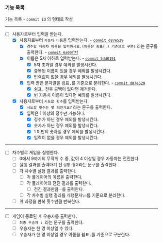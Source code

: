 ### 기능 목록

기능 목록 - `commit id` 의 형태로 작성

---

- [ ] 사용자로부터 입력을 받는다.
  - [x] 사용자로부터 `자동차 이름`을 입력받는다. - [`commit d87e529`](https://github.com/ho991217/javascript-racingcar-6/commit/d87e529f826a88fe1423edb30b4d18715bd0621d)
    - [x] `경주할 자동차 이름을 입력하세요.(이름은 쉼표(,) 기준으로 구분)` 라는 문구를 출력한다. - [`commit 6a09f7f`](https://github.com/woowacourse-precourse/javascript-racingcar-6/commit/6a09f7ff8b83c1b89be5c98529bbea7122cf9116)
    - [x] 이름은 5자 이하로 입력받는다. - [`commit 5dd0191`](https://github.com/ho991217/javascript-racingcar-6/commit/5dd01916d72931d7c2fd48b6d148adc85b1ed6b6)
      - [x] 5자 초과일 경우 예외를 발생시킨다.
      - [x] 중복된 이름이 있을 경우 예외를 발생시킨다.
      - [x] 입력값이 없을 경우 예외를 발생시킨다.
    - [x] 입력 받은 문자열을 쉼표`,`를 기준으로 분리한다. - [`commit d87e529`](https://github.com/ho991217/javascript-racingcar-6/commit/d87e529f826a88fe1423edb30b4d18715bd0621d)
      - [x] 쉼표`,` 전후 공백이 있다면 제거한다.
      - [x] 빈 자동차 이름이 있다면 예외를 발생시킨다.
  - [x] 사용자로부터 `시도할 횟수`를 입력받는다.
    - [x] `시도할 횟수는 몇 회인가요?` 라는 문구를 출력한다.
    - [x] 입력은 1 이상의 정수만 가능하다.
      - [x] 정수가 아닌 경우 예외를 발생시킨다.
      - [x] 숫자가 아닌 경우 예외를 발생시킨다.
      - [x] 1 미만의 숫자일 경우 예외를 발생시킨다.
      - [x] 입력이 없을 경우 예외를 발생시킨다.

---

- [ ] 차수별로 게임을 실행한다.
  - [ ] 0에서 9까지의 무작위 수 중, 값이 4 이상일 경우 자동차는 전진한다.
  - [ ] 실행 결과를 출력하기 전 `실행 결과`라는 문구를 출력한다.
  - [ ] 각 차수별 실행 결과를 출력한다.
    - [ ] 각 플레이어의 이름을 출력한다.
    - [ ] 각 플레이어의 전진 결과를 출력한다.
      - [ ] 전진 결과만큼 `-`를 출력한다.
    - [ ] 각 차수별 실행 결과를 개행문자`\n`를 기준으로 분리한다.
  - [ ] 위 과정을 반복 횟수만큼 반복한다.

---

- [ ] 게임이 종료된 후 우승자를 출력한다.
  - [ ] `최종 우승자 : `라는 문구를 출력한다.
  - [ ] 우승자는 한 명 이상일 수 있다.
  - [ ] 우승자가 한 명 이상일 경우 이름을 쉼표`,`를 기준으로 구분한다.
